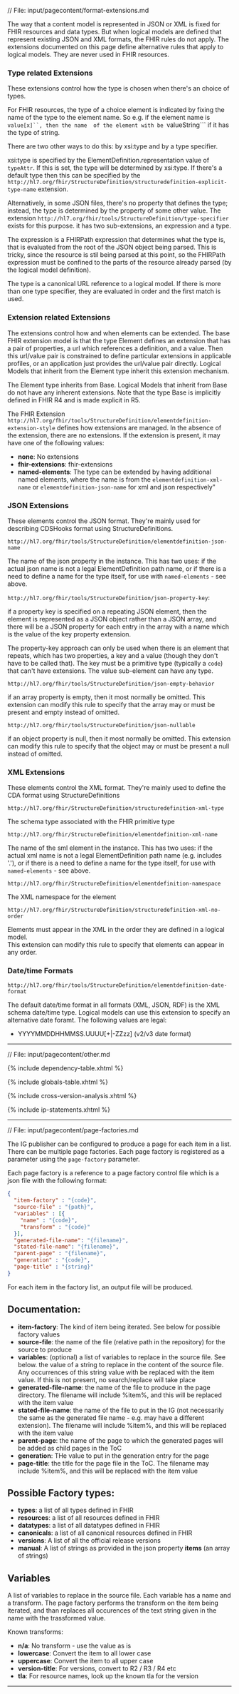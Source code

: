 // File: input/pagecontent/format-extensions.md


The way that a content model is represented in JSON or XML is fixed for FHIR resources 
and data types. But when logical models are defined that represent existing JSON 
and XML formats, the FHIR rules do not apply. The extensions documented on this page 
define alternative rules that apply to logical models. They are never used in FHIR
resources.

### Type related Extensions

These extensions control how the type is chosen when there's an choice of types.

For FHIR resources, the type of a choice element is indicated by fixing the name of the 
type to the element name. So e.g. if the element name is ```value[x]``, then the name 
of the element with be ```valueString``` if it has the type of string. 

There are two other ways to do this: by xsi:type and by a type specifier.

xsi:type is specified by the ElementDefinition.representation value of ```typeAttr```.
If this is set, the type will be determined by xsi:type. If there's a default type
then this can be specified by the 
```http://hl7.org/fhir/StructureDefinition/structuredefinition-explicit-type-name```
extension.

Alternatively, in some JSON files, there's no property that defines the type; instead,
the type is determined by the property of some other value. The extension 
```http://hl7.org/fhir/tools/StructureDefinition/type-specifier``` exists for this purpose.
it has two sub-extensions, an expression and a type.

The expression is a FHIRPath expression that determines what the type is, that is 
evaluated from the root of the JSON object being parsed. This is tricky, since the 
resource is stil being parsed at this point, so the FHIRPath expression must be 
confined to the parts of the resource already parsed (by the logical model definition).

The type is a canonical URL reference to a logical model. If there is more than one 
type specifier, they are evaluated in order and the first match is used.

### Extension related Extensions

The extensions control how and when elements can be extended. The base FHIR extension 
model is that the type Element defines an extension that has a pair of properties, a 
url which references a definition, and a value. Then this url/value pair is constrained
to define particular extensions in applicable profiles, or an application just provides 
the url/value pair directly. Logical Models that inherit from the Element type inherit
this extension mechanism.

The Element type inherits from Base. Logical Models that inherit from Base do not have 
any inherent extensions. Note that the type Base is implicitly defined in FHIR R4 and 
is made explicit in R5. 

The FHIR Extension ```http://hl7.org/fhir/tools/StructureDefinition/elementdefinition-extension-style```
defines how extensions are managed. In the absence of the extension, there are no extensions.
If the extension is present, it may have one of the following values:

* **none**: No extensions
* **fhir-extensions**: fhir-extensions
* **named-elements**: The type can be extended by having additional named elements, where the name is from the ```elementdefinition-xml-name``` or ```elementdefinition-json-name``` for xml and json respectively"

### JSON Extensions

These elements control the JSON format. They're mainly used for describing CDSHooks format using StructureDefinitions.

```http://hl7.org/fhir/tools/StructureDefinition/elementdefinition-json-name```

The name of the json property in the instance. This has two uses: if the actual json name is not 
a legal ElementDefinition path name, or if there is a need to define a name for the type itself,
for use with ```named-elements``` - see above.

```http://hl7.org/fhir/tools/StructureDefinition/json-property-key```:

if a property key is specified on a repeating JSON element, then the element 
is represented as a JSON object rather than a JSON array, and there will be 
a JSON property for each entry in the array with a name which is the value of 
the key property extension. 

The property-key approach can only be used when there is an element that repeats,
which has two properties, a key and a value (though they don't have to be called that).
The key must be a primitive type (typically a ```code```) that can't have extensions.
The value sub-element can have any type.

```http://hl7.org/fhir/tools/StructureDefinition/json-empty-behavior```

if an array property is empty, then it most normally be omitted. This extension
can modify this rule to specify that the array may or must be present and empty instead of omitted.

```http://hl7.org/fhir/tools/StructureDefinition/json-nullable```

if an object property is null, then it most normally be omitted. This extension
can modify this rule to specify that the object may or must be present a null instead of omitted.

### XML Extensions

These elements control the XML format. They're mainly used to define the CDA format using StructureDefinitions

```http://hl7.org/fhir/StructureDefinition/structuredefinition-xml-type```

The schema type associated with the FHIR primitive type

```http://hl7.org/fhir/StructureDefinition/elementdefinition-xml-name```

The name of the sml element in the instance. This has two uses: if the actual xml name is not 
a legal ElementDefinition path name (e.g. includes '.'), or if there is a need to define a name for the type itself,
for use with ```named-elements``` - see above.

```http://hl7.org/fhir/StructureDefinition/elementdefinition-namespace```

The XML namespace for the element 

```http://hl7.org/fhir/StructureDefinition/structuredefinition-xml-no-order```

Elements must appear in the XML in the order they are defined in a logical model.  
This extension can modify this rule to specify that elements can appear in any 
order.

### Date/time Formats

```http://hl7.org/fhir/tools/StructureDefinition/elementdefinition-date-format```

The default date/time format in all formats (XML, JSON, RDF) is the XML schema 
date/time type. Logical models can use this extension to specify an alternative 
date foramt. The following values are legal:

* YYYYMMDDHHMMSS.UUUU[+|-ZZzz] (v2/v3 date format)


---

// File: input/pagecontent/other.md


{% include dependency-table.xhtml %}

{% include globals-table.xhtml %}

{% include cross-version-analysis.xhtml %}

{% include ip-statements.xhtml %}


---

// File: input/pagecontent/page-factories.md

The IG publisher can be configured to produce a page for each item in a list. 
There can be multiple page factories. Each page factory is registered as a 
parameter using the ```page-factory``` parameter.

Each page factory is a reference to a page factory control file which is a json file 
with the following format:

```json
{
  "item-factory" : "{code}",
  "source-file" : "{path}",
  "variables" : [{
    "name" : "{code}",
    "transform" : "{code}"
  }],  
  "generated-file-name": "{filename}",
  "stated-file-name": "{filename}",
  "parent-page" : "{filename}",
  "generation" : "{code}",
  "page-title" : "{string}"
}
```

For each item in the factory list, an output file will be produced.

## Documentation:

* **item-factory**: The kind of item being iterated. See below for possible factory values
* **source-file**: the name of the file (relative path in the repository) for the source to produce
* **variables**: (optional) a list of variables to replace in the source file. See below.
the value of a string to replace in the content of the source file. Any occurrences of this string value with be replaced with the item value. If this is not present, no search/replace will take place
* **generated-file-name**: the name of the file to produce in the page directory. The filename will include %item%, and this will be replaced with the item value
* **stated-file-name**: the name of the file to put in the IG (not necessarily the same as the generated file name - e.g. may have a different extension). The filename will include %item%, and this will be replaced with the item value
* **parent-page**: the name of the page to which the generated pages will be added as child pages in the ToC
* **generation**: THe value to put in the generation entry for the page
* **page-title**:  the title for the page file in the ToC. The filename may include %item%, and this will be replaced with the item value

## Possible Factory types:

* **types**: a list of all types defined in FHIR
* **resources**: a list of all resources defined in FHIR
* **datatypes**: a list of all datatypes defined in FHIR
* **canonicals**: a list of all canonical resources defined in FHIR
* **versions**: A list of all the official release versions
* **manual**: A list of strings as provided in the json property **items** (an array of strings)

## Variables

A list of variables to replace in the source file. Each variable
has a name and a transform. The page factory performs the transform
on the item being iterated, and than replaces all occurences of 
the text string given in the name with the trassformed value.

Known transforms:

* **n/a**: No transform - use the value as is
* **lowercase**: Convert the item to all lower case 
* **uppercase**: Convert the item to all upper case 
* **version-title**: For versions, convert to R2 / R3 / R4 etc 
* **tla**: For resource names, look up the known tla for the version



---

